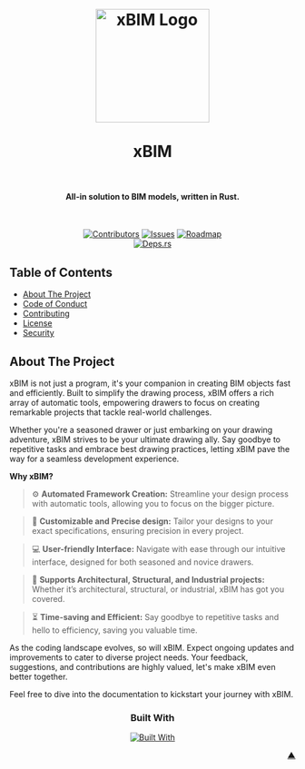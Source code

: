 <div id="readme-top"></div>

<h1 align="center">
  <br />
    <a href="https://xodium.org/">
      <img src="https://gist.githubusercontent.com/illyrius666/a38f03b4fbe9b43faa2c5623137c1250/raw/3a1410e77807097bcfbcf963822b41fadd495d9f/xodium.svg" alt="xBIM Logo" width="200">
    </a>
  <br /><br />
  xBIM
  <br />
  <br />
</h1>

<h4 align="center">All-in solution to BIM models, written in Rust.</h4><br />

<div align="center">

[![Contributors][contributors_shield_url]][contributors_url]
[![Issues][issues_shield_url]][issues_url]
[![Roadmap][roadmap_shield_url]][roadmap_url]<br />
[![Deps.rs][deps_shield_url]][deps_url]
</div>

## Table of Contents

- [About The Project](#about-the-project)
- [Code of Conduct][code_of_conduct_url]
- [Contributing][contributing_url]
- [License][license_url]
- [Security][security_url]

## About The Project

xBIM is not just a program, it's your companion in creating BIM objects fast and efficiently. Built to simplify the
drawing process, xBIM offers a rich array of automatic tools, empowering drawers to focus on creating remarkable
projects that tackle real-world challenges.

Whether you're a seasoned drawer or just embarking on your drawing adventure, xBIM strives to be your ultimate drawing
ally. Say goodbye to repetitive tasks and embrace best drawing practices, letting xBIM pave the way for a seamless
development experience.

**Why xBIM?**

> :gear: **Automated Framework Creation:** Streamline your design process with automatic tools, allowing you to focus on
> the bigger picture.

> :straight_ruler: **Customizable and Precise design:** Tailor your designs to your exact specifications, ensuring
> precision in every project.

> :computer: **User-friendly Interface:** Navigate with ease through our intuitive interface, designed for both seasoned
> and novice drawers.

> :triangular_ruler: **Supports Architectural, Structural, and Industrial projects:** Whether it’s architectural,
> structural, or industrial, xBIM has got you covered.

> :hourglass_flowing_sand: **Time-saving and Efficient:** Say goodbye to repetitive tasks and hello to efficiency,
> saving you valuable time.

As the coding landscape evolves, so will xBIM. Expect ongoing updates and improvements to cater to diverse project
needs. Your feedback, suggestions, and contributions are highly valued, let's make xBIM even better together.

Feel free to dive into the documentation to kickstart your journey with xBIM.

<div align="center"><h3>Built With</h3>

[![Built With][built_with_shield_url]][built_with_url]
</div>

<p align="right"><a href="#readme-top">▲</a></p>

[built_with_shield_url]: https://skillicons.dev/icons?i=rust,github,githubactions

[built_with_url]: https://skillicons.dev

[code_of_conduct_url]: https://github.com/XodiumSoftware/xBIM?tab=coc-ov-file

[contributing_url]: https://github.com/XodiumSoftware/xBIM/blob/main/CONTRIBUTING.md

[contributors_shield_url]: https://img.shields.io/github/contributors/XodiumSoftware/xBIM?style=for-the-badge&color=blue

[contributors_url]: https://github.com/XodiumSoftware/xBIM/graphs/contributors

[deps_shield_url]: https://deps.rs/repo/github/XodiumSoftware/xBIM/status.svg?style=for-the-badge

[deps_url]: https://deps.rs/repo/github/XodiumSoftware/xBIM

[issues_shield_url]: https://img.shields.io/github/issues/XodiumSoftware/xBIM?style=for-the-badge&color=yellow

[issues_url]: https://github.com/XodiumSoftware/xBIM/issues

[license_url]: https://github.com/XodiumSoftware/xBIM?tab=AGPL-3.0-1-ov-file

[roadmap_shield_url]: https://img.shields.io/badge/Roadmap-Click%20Me!-purple.svg?style=for-the-badge

[roadmap_url]: https://github.com/orgs/XodiumSoftware/projects/4

[security_url]: https://github.com/XodiumSoftware/xBIM?tab=security-ov-file
